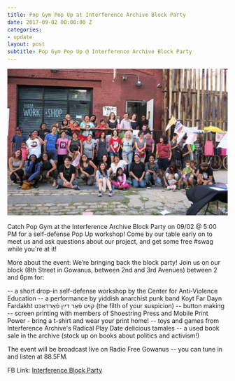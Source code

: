 ```yaml
---
title: Pop Gym Pop Up at Interference Archive Block Party
date: 2017-09-02 00:00:00 Z
categories:
- update
layout: post
subtitle: Pop Gym Pop Up @ Interference Archive Block Party
---
```


![Pop Gym at Interference Archive Block Party](/assets/interference.jpg)

Catch Pop Gym at the Interference Archive Block Party on 09/02 @ 5:00 PM for a self-defense Pop Up workshop! Come by our table early on to meet us and ask questions about our project, and get some free #swag while you're at it!

More about the event:
We’re bringing back the block party! Join us on our block (8th Street in Gowanus, between 2nd and 3rd Avenues) between 2 and 6pm for:

-- a short drop-in self-defense workshop by the Center for Anti-Violence Education
-- a performance by yiddish anarchist punk band Koyt Far Dayn Fardakht קױט פֿאַר דײַן פֿאַרדאַכט (the filth of your suspicion)
-- button making
-- screen printing with members of Shoestring Press and Mobile Print Power - bring a t-shirt and wear your print home!
-- toys and games from Interference Archive's Radical Play Date
delicious tamales
-- a used book sale in the archive (stock up on books about politics and activism!)

The event will be broadcast live on Radio Free Gowanus -- you can tune in and listen at 88.5FM.

FB Link: [Interference Block Party](https://www.facebook.com/events/139143073352617/)

